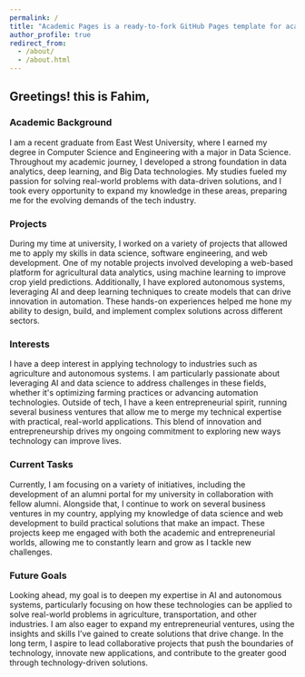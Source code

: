 ```yaml
---
permalink: /
title: "Academic Pages is a ready-to-fork GitHub Pages template for academic personal websites"
author_profile: true
redirect_from: 
  - /about/
  - /about.html
---
```


## Greetings! this is Fahim,

### Academic Background
I am a recent graduate from East West University, where I earned my degree in Computer Science and Engineering with a major in Data Science. Throughout my academic journey, I developed a strong foundation in data analytics, deep learning, and Big Data technologies. My studies fueled my passion for solving real-world problems with data-driven solutions, and I took every opportunity to expand my knowledge in these areas, preparing me for the evolving demands of the tech industry.

### Projects
During my time at university, I worked on a variety of projects that allowed me to apply my skills in data science, software engineering, and web development. One of my notable projects involved developing a web-based platform for agricultural data analytics, using machine learning to improve crop yield predictions. Additionally, I have explored autonomous systems, leveraging AI and deep learning techniques to create models that can drive innovation in automation. These hands-on experiences helped me hone my ability to design, build, and implement complex solutions across different sectors.

### Interests
I have a deep interest in applying technology to industries such as agriculture and autonomous systems. I am particularly passionate about leveraging AI and data science to address challenges in these fields, whether it's optimizing farming practices or advancing automation technologies. Outside of tech, I have a keen entrepreneurial spirit, running several business ventures that allow me to merge my technical expertise with practical, real-world applications. This blend of innovation and entrepreneurship drives my ongoing commitment to exploring new ways technology can improve lives.

### Current Tasks
Currently, I am focusing on a variety of initiatives, including the development of an alumni portal for my university in collaboration with fellow alumni. Alongside that, I continue to work on several business ventures in my country, applying my knowledge of data science and web development to build practical solutions that make an impact. These projects keep me engaged with both the academic and entrepreneurial worlds, allowing me to constantly learn and grow as I tackle new challenges.

### Future Goals
Looking ahead, my goal is to deepen my expertise in AI and autonomous systems, particularly focusing on how these technologies can be applied to solve real-world problems in agriculture, transportation, and other industries. I am also eager to expand my entrepreneurial ventures, using the insights and skills I’ve gained to create solutions that drive change. In the long term, I aspire to lead collaborative projects that push the boundaries of technology, innovate new applications, and contribute to the greater good through technology-driven solutions.
